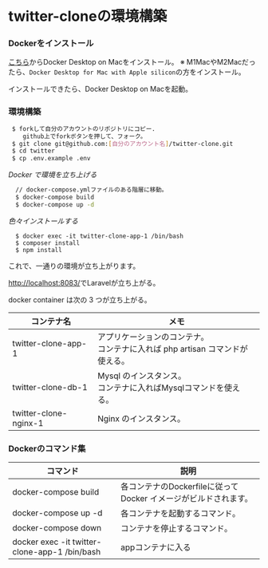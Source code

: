 # twitter-cloneの環境構築

### Dockerをインストール
[こちら](https://docs.docker.com/desktop/install/mac-install/)からDocker Desktop on Macをインストール。
※ M1MacやM2Macだったら、``Docker Desktop for Mac with Apple silicon``の方をインストール。

インストールできたら、Docker Desktop on Macを起動。
### 環境構築

```bash
 $ forkして自分のアカウントのリポジトリにコピー.
    github上でforkボタンを押して、フォーク。　
 $ git clone git@github.com:[自分のアカウント名]/twitter-clone.git
 $ cd twitter
 $ cp .env.example .env
```

_Docker で環境を立ち上げる_

```bash
  // docker-compose.ymlファイルのある階層に移動。
  $ docker-compose build
  $ docker-compose up -d
```

_色々インストールする_
```
  $ docker exec -it twitter-clone-app-1 /bin/bash
  $ composer install
  $ npm install
```

これで、一通りの環境が立ち上がります。

[http://localhost:8083/](http://localhost:80883)でLaravelが立ち上がる。

docker container は次の 3 つが立ち上がる。

| コンテナ名            | メモ                                                                                                  |
| --------------------- | ----------------------------------------------------------------------------------------------------- |
| twitter-clone-app-1 | アプリケーションのコンテナ。<br>コンテナに入れば php artisan コマンドが使える。 |
| twitter-clone-db-1| Mysql のインスタンス。<br> コンテナに入ればMysqlコマンドを使える。                                             |
| twitter-clone-nginx-1 | Nginx のインスタンス。      |


### Dockerのコマンド集

| コマンド                | 説明                                                                                                  |
| --------------------- | ----------------------------------------------------------------------------------------------------- |
| docker-compose build  | 各コンテナのDockerfileに従ってDocker イメージがビルドされます。                                                |
| docker-compose up -d  | 各コンテナを起動するコマンド。                                                                          |
| docker-compose down   | コンテナを停止するコマンド。                                                                            |
| docker exec -it twitter-clone-app-1 /bin/bash   | appコンテナに入る                                                               |
